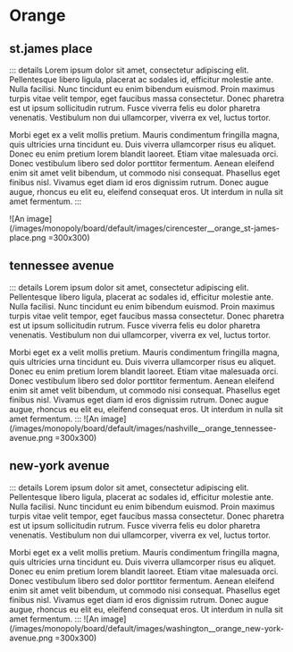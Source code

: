 # Orange

## st.james place
::: details
Lorem ipsum dolor sit amet, consectetur adipiscing elit. Pellentesque libero ligula, placerat ac sodales id, efficitur molestie ante. Nulla facilisi. Nunc tincidunt eu enim bibendum euismod. Proin maximus turpis vitae velit tempor, eget faucibus massa consectetur. Donec pharetra est ut ipsum sollicitudin rutrum. Fusce viverra felis eu dolor pharetra venenatis. Vestibulum non dui ullamcorper, viverra ex vel, luctus tortor.

Morbi eget ex a velit mollis pretium. Mauris condimentum fringilla magna, quis ultricies urna tincidunt eu. Duis viverra ullamcorper risus eu aliquet. Donec eu enim pretium lorem blandit laoreet. Etiam vitae malesuada orci. Donec vestibulum libero sed dolor porttitor fermentum. Aenean eleifend enim sit amet velit bibendum, ut commodo nisi consequat. Phasellus eget finibus nisl. Vivamus eget diam id eros dignissim rutrum. Donec augue augue, rhoncus eu elit eu, eleifend consequat eros. Ut interdum in nulla sit amet fermentum.
:::

![An image](/images/monopoly/board/default/images/cirencester__orange_st-james-place.png =300x300)

## tennessee avenue
::: details
Lorem ipsum dolor sit amet, consectetur adipiscing elit. Pellentesque libero ligula, placerat ac sodales id, efficitur molestie ante. Nulla facilisi. Nunc tincidunt eu enim bibendum euismod. Proin maximus turpis vitae velit tempor, eget faucibus massa consectetur. Donec pharetra est ut ipsum sollicitudin rutrum. Fusce viverra felis eu dolor pharetra venenatis. Vestibulum non dui ullamcorper, viverra ex vel, luctus tortor.

Morbi eget ex a velit mollis pretium. Mauris condimentum fringilla magna, quis ultricies urna tincidunt eu. Duis viverra ullamcorper risus eu aliquet. Donec eu enim pretium lorem blandit laoreet. Etiam vitae malesuada orci. Donec vestibulum libero sed dolor porttitor fermentum. Aenean eleifend enim sit amet velit bibendum, ut commodo nisi consequat. Phasellus eget finibus nisl. Vivamus eget diam id eros dignissim rutrum. Donec augue augue, rhoncus eu elit eu, eleifend consequat eros. Ut interdum in nulla sit amet fermentum.
:::
![An image](/images/monopoly/board/default/images/nashville__orange_tennessee-avenue.png =300x300)

## new-york avenue
::: details
Lorem ipsum dolor sit amet, consectetur adipiscing elit. Pellentesque libero ligula, placerat ac sodales id, efficitur molestie ante. Nulla facilisi. Nunc tincidunt eu enim bibendum euismod. Proin maximus turpis vitae velit tempor, eget faucibus massa consectetur. Donec pharetra est ut ipsum sollicitudin rutrum. Fusce viverra felis eu dolor pharetra venenatis. Vestibulum non dui ullamcorper, viverra ex vel, luctus tortor.

Morbi eget ex a velit mollis pretium. Mauris condimentum fringilla magna, quis ultricies urna tincidunt eu. Duis viverra ullamcorper risus eu aliquet. Donec eu enim pretium lorem blandit laoreet. Etiam vitae malesuada orci. Donec vestibulum libero sed dolor porttitor fermentum. Aenean eleifend enim sit amet velit bibendum, ut commodo nisi consequat. Phasellus eget finibus nisl. Vivamus eget diam id eros dignissim rutrum. Donec augue augue, rhoncus eu elit eu, eleifend consequat eros. Ut interdum in nulla sit amet fermentum.
:::
![An image](/images/monopoly/board/default/images/washington__orange_new-york-avenue.png =300x300)

